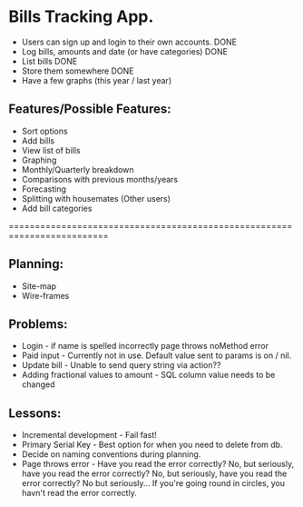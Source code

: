 # Bills Tracking App.

- Users can sign up and login to their own accounts. DONE
- Log bills, amounts and date (or have categories) DONE
- List bills DONE
- Store them somewhere DONE
- Have a few graphs (this year / last year)



## Features/Possible Features:
- Sort options
- Add bills
- View list of bills
- Graphing
- Monthly/Quarterly breakdown
- Comparisons with previous months/years
- Forecasting
- Splitting with housemates (Other users)
- Add bill categories


=========================================================================

## Planning:

- Site-map
- Wire-frames


## Problems:
- Login - if name is spelled incorrectly page throws noMethod error
- Paid input - Currently not in use. Default value sent to params is on / nil. 
- Update bill - Unable to send query string via action??
- Adding fractional values to amount - SQL column value needs to be changed


## Lessons:
- Incremental development - Fail fast!
- Primary Serial Key - Best option for when you need to delete from db.
- Decide on naming conventions during planning.
- Page throws error - Have you read the error correctly? No, but seriously, have you read the error correctly? No, but seriously, have you read the error correctly? No but seriously... If you're going round in circles, you havn't read the error correctly. 
